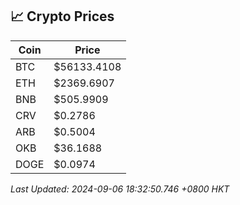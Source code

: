 ## 📈 Crypto Prices

| Coin | Price |
| ---- | ----- |
| BTC | $56133.4108 |
| ETH | $2369.6907 |
| BNB | $505.9909 |
| CRV | $0.2786 |
| ARB | $0.5004 |
| OKB | $36.1688 |
| DOGE | $0.0974 |

_Last Updated: 2024-09-06 18:32:50.746 +0800 HKT_